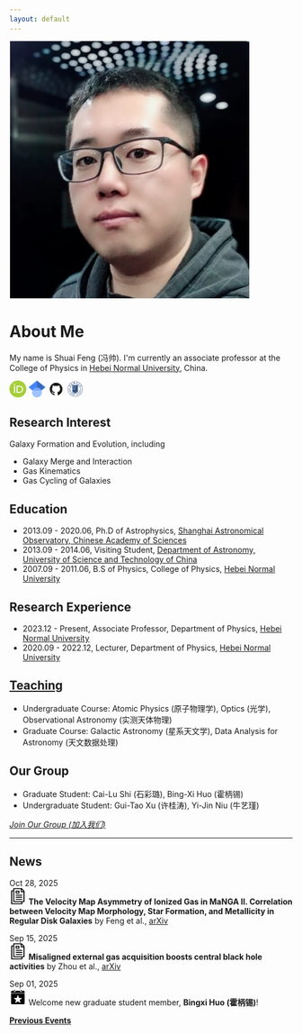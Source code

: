 ```yaml
---
layout: default
---
```


<img class="profile-picture" src="./image/sfeng.png">

# About Me

My name is Shuai Feng (冯帅). I'm currently an associate professor at the College of Physics in [Hebei Normal University](http://www.hebtu.edu.cn/), China. 

[<img src="/image/orcid.png" alt="orcid" title="orcid" style="width:30px;height:30px;">](https://orcid.org/0000-0002-9767-9237) [<img src="/image/Google_Scholar_logo.svg" alt="google scholar" title="google scholar" style="width:30px;height:30px;">](https://scholar.google.com/citations?user=2BSBFeQAAAAJ&hl=zh-CN) [<img src="/image/GitHub-Mark.png" alt="GitHub" title="GitHub" style="width:30px;height:30px;">](https://github.com/fengshuai0210) [<img src="/image/hebtu_logo.gif" alt="Hebtu" title="Personal Page @ Hebei Normal University (学校个人页面)" style="width:30px;height:30px;">](https://phys.hebtu.edu.cn/a/2023/12/06/E9CCF3F55EAE4C1A9A01707EC828CBB9.html)

## Research Interest

Galaxy Formation and Evolution, including
* Galaxy Merge and Interaction
* Gas Kinematics
* Gas Cycling of Galaxies

## Education

* 2013.09 - 2020.06, Ph.D of Astrophysics, [Shanghai Astronomical Observatory, Chinese Academy of Sciences](http://www.shao.ac.cn/)
* 2013.09 - 2014.06, Visiting Student, [Department of Astronomy, University of Science and Technology of China](https://astro.ustc.edu.cn/)
* 2007.09 - 2011.06, B.S of Physics, College of Physics, [Hebei Normal University](http://www.hebtu.edu.cn/)

## Research Experience

* 2023.12 - Present, Associate Professor, Department of Physics, [Hebei Normal University](http://www.hebtu.edu.cn/)
* 2020.09 - 2022.12, Lecturer, Department of Physics, [Hebei Normal University](http://www.hebtu.edu.cn/)

## [Teaching](./teaching/)

* Undergraduate Course: Atomic Physics (原子物理学), Optics (光学), Observational Astronomy (实测天体物理)
* Graduate Course: Galactic Astronomy (星系天文学), Data Analysis for Astronomy (天文数据处理)

## Our Group

* Graduate Student: Cai-Lu Shi (石彩璐), Bing-Xi Huo (霍柄锡)
* Undergraduate Student: Gui-Tao Xu (许桂涛), Yi-Jin Niu (牛艺瑾)

*[Join Our Group (加入我们)](./group/)*

----
## News

Oct 28, 2025\
<img src="/image/paper-icon.png" style="width:30px;height:30px;"> **The Velocity Map Asymmetry of Ionized Gas in MaNGA II. Correlation between Velocity Map Morphology, Star Formation, and Metallicity in Regular Disk Galaxies** by Feng et al., [arXiv](https://arxiv.org/abs/2510.22983)

Sep 15, 2025\
<img src="/image/paper-icon.png" style="width:30px;height:30px;"> **Misaligned external gas acquisition boosts central black hole activities** by Zhou et al., [arXiv](https://arxiv.org/abs/2507.00627)

Sep 01, 2025\
<img src="/image/event-icon.png" style="width:30px;height:30px;"> Welcome new graduate student member, **Bingxi Huo (霍柄锡)**!

**[Previous Events](./events)**
